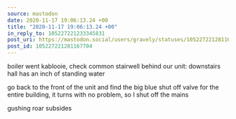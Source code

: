 ```yaml
---
source: mastodon
date: 2020-11-17 19:06:13.24 +00
title: "2020-11-17 19:06:13.24 +00"
in_reply_to: 105227221233345831
post_uri: https://mastodon.social/users/gravely/statuses/105227221281167704
post_id: 105227221281167704
---
```

boiler went kablooie, check common stairwell behind our unit: downstairs hall has an inch of standing water

go back to the front of the unit and find the big blue shut off valve for the entire building, it turns with no problem, so I shut off the mains

gushing roar subsides



